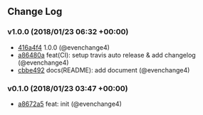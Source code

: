 ## Change Log

### v1.0.0 (2018/01/23 06:32 +00:00)

* [416a4f4](https://github.com/evenchange4/svgr.macro/commit/416a4f4af9dc2a8de6093b2fa49e24fd49694bfb) 1.0.0 (@evenchange4)
* [a86480a](https://github.com/evenchange4/svgr.macro/commit/a86480a02a7251da7e33d841e0e82559234ae439) feat(CI): setup travis auto release & add changelog (@evenchange4)
* [cbbe492](https://github.com/evenchange4/svgr.macro/commit/cbbe49292f700cf1b968a741632ad78bdd5850a9) docs(README): add document (@evenchange4)

### v0.1.0 (2018/01/23 03:47 +00:00)

* [a8672a5](https://github.com/evenchange4/svgr.macro/commit/a8672a58ba7fa3aafff24beac87da45dc2887654) feat: init (@evenchange4)
